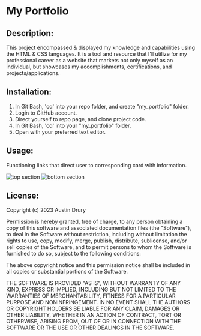 # My Portfolio

## Description:
This project encompassed & displayed my knowledge and capabilities using the HTML & CSS languages. It is a tool and resource that I'll utilize for my professional career as a website that markets not only myself as an individual, but showcases my accomplishments, certifications, and projects/applications.

## Installation:
1. In Git Bash, 'cd' into your repo folder, and create "my_portfolio" folder.
2. Login to GitHub account.
3. Direct yourself to repo page, and clone project code.
4. In Git Bash, 'cd' into your "my_portfolio" folder.
5. Open with your preferred text editor.

## Usage:
Functioning links that direct user to corresponding card with information.

![top section](./assets/images/SS1.PNG)
![bottom section](./assets/images/SS2.PNG)

## License:
Copyright (c) 2023 Austin Drury

Permission is hereby granted, free of charge, to any person obtaining a copy
of this software and associated documentation files (the "Software"), to deal
in the Software without restriction, including without limitation the rights
to use, copy, modify, merge, publish, distribute, sublicense, and/or sell
copies of the Software, and to permit persons to whom the Software is
furnished to do so, subject to the following conditions:

The above copyright notice and this permission notice shall be included in all
copies or substantial portions of the Software.

THE SOFTWARE IS PROVIDED "AS IS", WITHOUT WARRANTY OF ANY KIND, EXPRESS OR
IMPLIED, INCLUDING BUT NOT LIMITED TO THE WARRANTIES OF MERCHANTABILITY,
FITNESS FOR A PARTICULAR PURPOSE AND NONINFRINGEMENT. IN NO EVENT SHALL THE
AUTHORS OR COPYRIGHT HOLDERS BE LIABLE FOR ANY CLAIM, DAMAGES OR OTHER
LIABILITY, WHETHER IN AN ACTION OF CONTRACT, TORT OR OTHERWISE, ARISING FROM,
OUT OF OR IN CONNECTION WITH THE SOFTWARE OR THE USE OR OTHER DEALINGS IN THE
SOFTWARE.